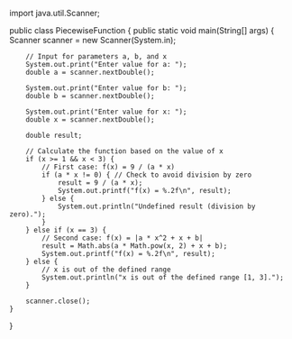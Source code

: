 import java.util.Scanner;

public class PiecewiseFunction {
    public static void main(String[] args) {
        Scanner scanner = new Scanner(System.in);

        // Input for parameters a, b, and x
        System.out.print("Enter value for a: ");
        double a = scanner.nextDouble();

        System.out.print("Enter value for b: ");
        double b = scanner.nextDouble();

        System.out.print("Enter value for x: ");
        double x = scanner.nextDouble();

        double result;

        // Calculate the function based on the value of x
        if (x >= 1 && x < 3) {
            // First case: f(x) = 9 / (a * x)
            if (a * x != 0) { // Check to avoid division by zero
                result = 9 / (a * x);
                System.out.printf("f(x) = %.2f\n", result);
            } else {
                System.out.println("Undefined result (division by zero).");
            }
        } else if (x == 3) {
            // Second case: f(x) = |a * x^2 + x + b|
            result = Math.abs(a * Math.pow(x, 2) + x + b);
            System.out.printf("f(x) = %.2f\n", result);
        } else {
            // x is out of the defined range
            System.out.println("x is out of the defined range [1, 3].");
        }

        scanner.close();
    }
}
